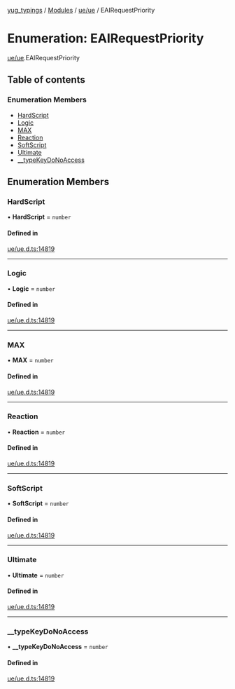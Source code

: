 [yug_typings](../README.md) / [Modules](../modules.md) / [ue/ue](../modules/ue_ue.md) / EAIRequestPriority

# Enumeration: EAIRequestPriority

[ue/ue](../modules/ue_ue.md).EAIRequestPriority

## Table of contents

### Enumeration Members

- [HardScript](ue_ue.EAIRequestPriority.md#hardscript)
- [Logic](ue_ue.EAIRequestPriority.md#logic)
- [MAX](ue_ue.EAIRequestPriority.md#max)
- [Reaction](ue_ue.EAIRequestPriority.md#reaction)
- [SoftScript](ue_ue.EAIRequestPriority.md#softscript)
- [Ultimate](ue_ue.EAIRequestPriority.md#ultimate)
- [\_\_typeKeyDoNoAccess](ue_ue.EAIRequestPriority.md#__typekeydonoaccess)

## Enumeration Members

### HardScript

• **HardScript** = `number`

#### Defined in

[ue/ue.d.ts:14819](https://github.com/YugMetaverse/yug_typings/blob/b7d9b19/ue/ue.d.ts#L14819)

___

### Logic

• **Logic** = `number`

#### Defined in

[ue/ue.d.ts:14819](https://github.com/YugMetaverse/yug_typings/blob/b7d9b19/ue/ue.d.ts#L14819)

___

### MAX

• **MAX** = `number`

#### Defined in

[ue/ue.d.ts:14819](https://github.com/YugMetaverse/yug_typings/blob/b7d9b19/ue/ue.d.ts#L14819)

___

### Reaction

• **Reaction** = `number`

#### Defined in

[ue/ue.d.ts:14819](https://github.com/YugMetaverse/yug_typings/blob/b7d9b19/ue/ue.d.ts#L14819)

___

### SoftScript

• **SoftScript** = `number`

#### Defined in

[ue/ue.d.ts:14819](https://github.com/YugMetaverse/yug_typings/blob/b7d9b19/ue/ue.d.ts#L14819)

___

### Ultimate

• **Ultimate** = `number`

#### Defined in

[ue/ue.d.ts:14819](https://github.com/YugMetaverse/yug_typings/blob/b7d9b19/ue/ue.d.ts#L14819)

___

### \_\_typeKeyDoNoAccess

• **\_\_typeKeyDoNoAccess** = `number`

#### Defined in

[ue/ue.d.ts:14819](https://github.com/YugMetaverse/yug_typings/blob/b7d9b19/ue/ue.d.ts#L14819)
